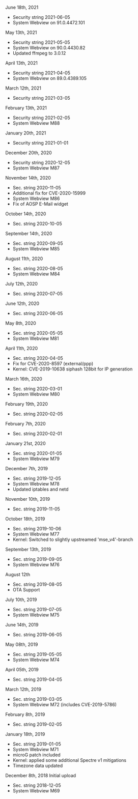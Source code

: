 June 18th, 2021

- Security string 2021-06-05
- System Webview on 91.0.4472.101


May 13th, 2021

- Security string 2021-05-05
- System Webview on 90.0.4430.82
- Updated ffmpeg to 3.0.12


April 13th, 2021

- Security string 2021-04-05
- System Webview on 89.0.4389.105


March 12th, 2021

- Security string 2021-03-05


February 13th, 2021

- Security string 2021-02-05
- System Webview M88


January 20th, 2021

- Security string 2021-01-01


December 20th, 2020

- Security string 2020-12-05
- System Webview M87


November 14th, 2020

- Sec. string 2020-11-05
- Additional fix for CVE-2020-15999
- System Webview M86
- Fix of AOSP E-Mail widget


October 14th, 2020

- Sec. string 2020-10-05


September 14th, 2020

- Sec. string 2020-09-05
- System Webview M85


August 11th, 2020

- Sec. string 2020-08-05
- System Webview M84


July 12th, 2020

- Sec. string 2020-07-05


June 12th, 2020

- Sec. string 2020-06-05


May 8th, 2020

- Sec. string 2020-05-05
- System Webview M81


April 11th, 2020

- Sec. string 2020-04-05
- Fix for CVE-2020-8597 (external/ppp)
- Kernel: CVE-2019-10638 siphash 128bit for IP generation


March 16th, 2020

- Sec. string 2020-03-01
- System Webview M80


February 19th, 2020

- Sec. string 2020-02-05


February 7th, 2020

- Sec. string 2020-02-01


January 21st, 2020

- Sec. string 2020-01-05
- System Webview M79


December 7th, 2019

- Sec. string 2019-12-05
- System Webview M78
- Updated iptables and netd


November 10th, 2019

- Sec. string 2019-11-05


October 18th, 2019

- Sec. string 2019-10-06
- System Webview M77
- Kernel: Switched to slightly upstreamed 'mse_v4'-branch


September 13th, 2019

- Sec. string 2019-09-05
- System Webview M76


August 12th

- Sec. string 2019-08-05
- OTA Support


July 10th, 2019

- Sec. string 2019-07-05
- System Webview M75


June 14th, 2019

- Sec. string 2019-06-05


May 08th, 2019

- Sec. string 2019-05-05
- System Webview M74


April 05th, 2019

- Sec. string 2019-04-05


March 12th, 2019

- Sec. string 2019-03-05
- System Webview M72 (includes CVE-2019-5786)


February 8th, 2019

- Sec. string 2019-02-05


January 18th, 2019

- Sec. string 2019-01-05
- System Webview M71
- microG patch included
- Kernel: applied some additional Spectre v1 mitigations
- Timezone data updated


December 8th, 2018
Initial upload

- Sec. string 2018-12-05
- System Webview M69


